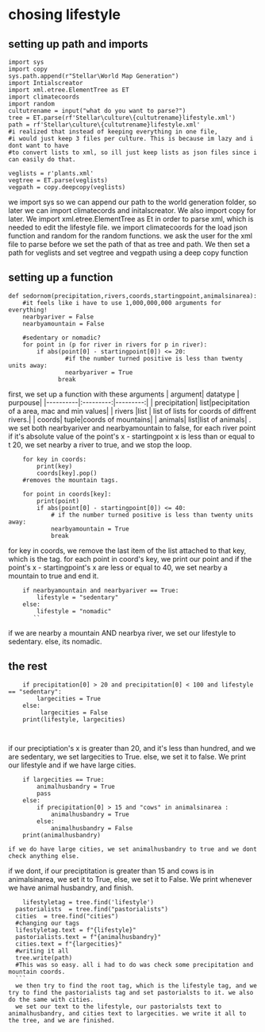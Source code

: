 # chosing lifestyle


## setting up path and imports

```
import sys
import copy
sys.path.append(r"Stellar\World Map Generation")
import Intialscreator
import xml.etree.ElementTree as ET
import climatecoords
import random
cultutrename = input("what do you want to parse?")
tree = ET.parse(rf'Stellar\culture\{cultutrename}lifestyle.xml')
path = rf'Stellar\culture\{cultutrename}lifestyle.xml'
#i realized that instead of keeping everything in one file,
#i would just keep 3 files per culture. This is because im lazy and i dont want to have
#to convert lists to xml, so ill just keep lists as json files since i can easily do that.

veglists = r'plants.xml'
vegtree = ET.parse(veglists)
vegpath = copy.deepcopy(veglists)
```
we import sys so we can append our path to the world generation folder, so later we can import climatecords and initalscreator.
We also import copy for later. We import xml.etree.ElementTree as Et in order
to parse xml, which is needed to edit the lifestyle file.
we import climatecoords for the load json function and random for the random functions. we ask the user for the xml file to parse before we set the path of that as tree and path.     We then set a path for veglists and set vegtree and vegpath using a deep copy function

## setting up a function

```
def sedornom(precipitation,rivers,coords,startingpoint,animalsinarea):
    #it feels like i have to use 1,000,000,000 arguments for everything!
    nearbyariver = False
    nearbyamountain = False

    #sedentary or nomadic?
    for point in (p for river in rivers for p in river):
        if abs(point[0] - startingpoint[0]) <= 20:
                #if the number turned positive is less than twenty units away:
                nearbyariver = True
              break
```
first, we set up a function with these arguments
| argument| datatype | purpouse|
|----------|:---------:|---------:|
| precipitation| list|pecipitation of a area, mac and min values|
| rivers |list | list of lists for coords of diffrent rivers.|
| coords| tuple|coords of mountains|
| animals| list|list of animals|
.
we set both nearbyariver and nearbyamountain to false, for each river point  if it's absolute value  of the point's x - startingpoint x is less than or equal to t  20, we set nearby a river to true, and we stop the loop.

```
    for key in coords:
        print(key)
        coords[key].pop()
    #removes the mountain tags.

    for point in coords[key]:
        print(point)
        if abs(point[0] - startingpoint[0]) <= 40:
            # if the number turned positive is less than twenty units away:
            nearbyamountain = True
            break
```
for key in coords, we remove the last item of the list attached to that key, which is the tag. for each point in coord's key, we print our point and if the point's x - startingpoint's x are less or equal to 40, we set nearby a mountain to true and end it.
```
    if nearbyamountain and nearbyariver == True:
        lifestyle = "sedentary"
    else:
        lifestyle = "nomadic"
       ``
```       
if we are nearby a mountain AND nearbya river, we set our lifestyle to sedentary. else, its nomadic.

## the rest

```
    if precipitation[0] > 20 and precipitation[0] < 100 and lifestyle == "sedentary":
        largecities = True
    else:
         largecities = False
    print(lifestyle, largecities)

 
```
if our preciptiation's x is greater than 20, and it's less than hundred, and we are sedentary, we set largecities to True. else, we set it to false. We print our lifestyle and if we have large cities.

```
    if largecities == True:
        animalhusbandry = True
        pass
    else:
        if precipitation[0] > 15 and "cows" in animalsinarea :
            animalhusbandry = True
        else:
            animalhusbandry = False
    print(animalhusbandry)
  ```
    if we do have large cities, we set animalhusbandry to true and we dont check anything else.
   if we dont, if our preciptitation is greater than 15 and cows is in animalsinarea, we set it to True, else, we set it to False.
   We print whenever we have animal husbandry, and finish.
  
  ```
      lifestyletag = tree.find('lifestyle')
    pastorialists  = tree.find("pastorialists")
    cities  = tree.find("cities")
    #changing our tags
    lifestyletag.text = f"{lifestyle}"
    pastorialists.text = f"{animalhusbandry}"
    cities.text = f"{largecities}"
    #writing it all
    tree.write(path)
    #This was so easy. all i had to do was check some precipitation and mountain coords.
    ```
    we then try to find the root tag, which is the lifestyle tag, and we try to find the pastorialists tag and set pastorialsts to it. we also do the same with cities.
    we set our text to the lifestyle, our pastorialsts text to animalhusbandry, and cities text to largecities. we write it all to the tree, and we are finished.

    
